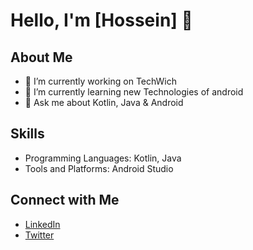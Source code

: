 # Hello, I'm [Hossein] 👋

## About Me
- 🔭 I’m currently working on TechWich
- 🌱 I’m currently learning new Technologies of android
- 💬 Ask me about Kotlin, Java & Android

## Skills
- Programming Languages: Kotlin, Java
- Tools and Platforms: Android Studio

## Connect with Me
- [LinkedIn]([https://linkedin.com/in/your-username](https://www.linkedin.com/in/hossein-beigi-96a057204/))
- [Twitter]([https://twitter.com/your-username](https://x.com/hossein266))
